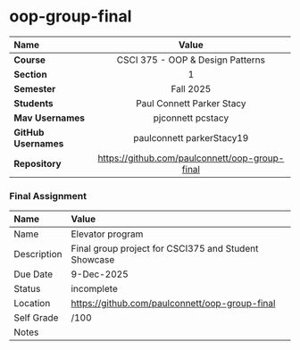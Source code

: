 # oop-group-final

| Name                | Value                                              |
| :------------------ | :------------------------------------------------: |
| **Course**          | CSCI 375 - OOP & Design Patterns                   |
| **Section**         | 1                                                  |
| **Semester**        | Fall 2025                                          |
| **Students**        | Paul Connett  Parker Stacy                        |
| **Mav Usernames**   | pjconnett  pcstacy                                |
| **GitHub Usernames**| paulconnett  parkerStacy19                        |
| **Repository**      | https://github.com/paulconnett/oop-group-final     |


### Final Assignment

| Name        | Value                                                                           |
| :---------- | :------------------------------------------------------------------------------ |
| Name        | Elevator program                                                                |
| Description | Final group project for CSCI375 and Student Showcase                            |
| Due Date    | 9-Dec-2025                                                                      |
| Status      | incomplete                                                                      |
| Location    | https://github.com/paulconnett/oop-group-final                                  |
| Self Grade  | /100                                                                            |
| Notes       |                                                                                 |
